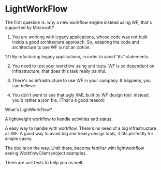 LightWorkFlow
=============

The first question is: why a new workflow engine instead using WF, that´s supported by Microsoft?

1) You are working with legacy applications, whose code was not built inside a good architecture approach. So, adapting the code and architecture to use WF is not an option.

  1.1) By refactoring legacy applications, in order to avoid "ifs" statements.
  
2) You need to test your workflow using unit tests. WF is so dependent on infrastructure, that does this task really painful.

3) There's no infrastructure to use WF in your company. It happens, you can believe.

4) You don't want to see that ugly XML built by WF design tool. Instead, you'd rather a json file. (That's a good reason)

What's LightWorkFlow?

A lightweight workflow to handle activities and status.

A easy way to handle with workflow. There's no need of a big infrastructure as WF. 
A good way to avoid big and heavy design tools, it fits perfectly for simple cases.

The doc is on the way. Until there, become familiar with lightworkflow seeing WorkflowClient project examples.

There are unit tests to help you as well.
